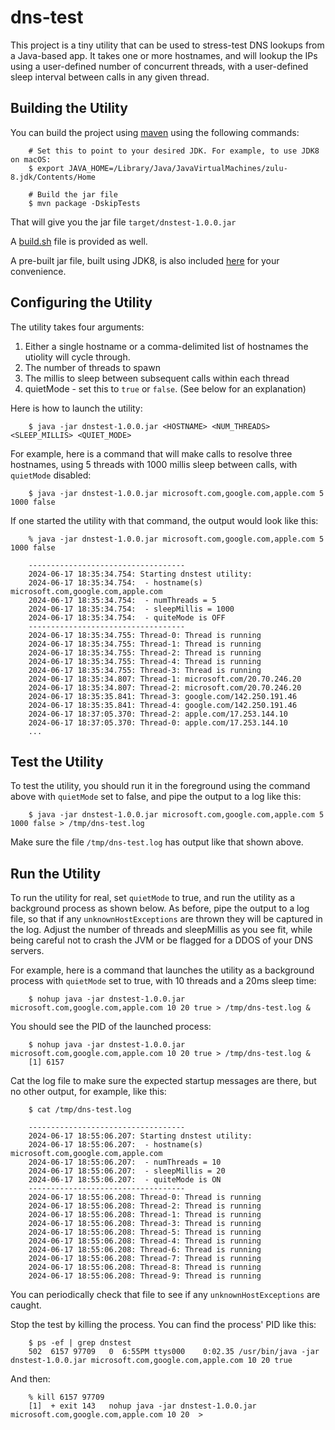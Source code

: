 # dns-test

This project is a tiny utility that can be used to stress-test DNS lookups from a Java-based app.
It takes one or more hostnames, and will lookup the IPs using a user-defined number of concurrent threads, with a user-defined sleep interval between calls in any given thread.

## Building the Utility

You can build the project using [maven](https://maven.apache.org/) using the following commands:

```
	# Set this to point to your desired JDK. For example, to use JDK8 on macOS:
	$ export JAVA_HOME=/Library/Java/JavaVirtualMachines/zulu-8.jdk/Contents/Home 

	# Build the jar file 
	$ mvn package -DskipTests 
```

That will give you the jar file <code>target/dnstest-1.0.0.jar</code>

A [build.sh](build.sh) file is provided as well.

A pre-built jar file, built using JDK8, is also included [here](dnstest-1.0.0.jar) for your convenience.




## Configuring the Utility
The utility takes four arguments:

1) Either a single hostname or a comma-delimited list of hostnames the utiolity will cycle through.
2) The number of threads to spawn
3) The millis to sleep between subsequent calls within each thread
4) quietMode - set this to <code>true</code> or <code>false</code>.  (See below for an explanation)


Here is how to launch the utility:

```
	$ java -jar dnstest-1.0.0.jar <HOSTNAME> <NUM_THREADS> <SLEEP_MILLIS> <QUIET_MODE>
```

For example, here is a command that will make calls to resolve three hostnames, using 5 threads with 1000 millis sleep between calls, with <code>quietMode</code> disabled:

```
	$ java -jar dnstest-1.0.0.jar microsoft.com,google.com,apple.com 5 1000 false

```

If one started the utility with that command, the output would look like this:

```
	% java -jar dnstest-1.0.0.jar microsoft.com,google.com,apple.com 5 1000 false

	-----------------------------------
	2024-06-17 18:35:34.754: Starting dnstest utility:
	2024-06-17 18:35:34.754:  - hostname(s) microsoft.com,google.com,apple.com
	2024-06-17 18:35:34.754:  - numThreads = 5
	2024-06-17 18:35:34.754:  - sleepMillis = 1000
	2024-06-17 18:35:34.754:  - quiteMode is OFF
	-----------------------------------
	2024-06-17 18:35:34.755: Thread-0: Thread is running
	2024-06-17 18:35:34.755: Thread-1: Thread is running
	2024-06-17 18:35:34.755: Thread-2: Thread is running
	2024-06-17 18:35:34.755: Thread-4: Thread is running
	2024-06-17 18:35:34.755: Thread-3: Thread is running
	2024-06-17 18:35:34.807: Thread-1: microsoft.com/20.70.246.20
	2024-06-17 18:35:34.807: Thread-2: microsoft.com/20.70.246.20
	2024-06-17 18:35:35.841: Thread-3: google.com/142.250.191.46
	2024-06-17 18:35:35.841: Thread-4: google.com/142.250.191.46
	2024-06-17 18:37:05.370: Thread-2: apple.com/17.253.144.10
	2024-06-17 18:37:05.370: Thread-0: apple.com/17.253.144.10
	...
```

## Test the Utility

To test the utility, you should run it in the foreground using the command above with <code>quietMode</code> set to false, and pipe the output to a log like this:

```
	$ java -jar dnstest-1.0.0.jar microsoft.com,google.com,apple.com 5 1000 false > /tmp/dns-test.log

```
Make sure the file <code>/tmp/dns-test.log</code> has output like that shown above.


## Run the Utility
To run the utility for real, set <code>quietMode</code> to true, and run the utility as a background process as shown below. As before, pipe the output to a log file, so that if any <code>unknownHostExceptions</code> are thrown they will be captured in the log. Adjust the number of threads and sleepMillis as you see fit, while being careful not to crash the JVM or be flagged for a DDOS of your DNS servers.

For example, here is a command that launches the utility as a background process with  <code>quietMode</code> set to true, with 10 threads and a 20ms sleep time:

```
	$ nohup java -jar dnstest-1.0.0.jar microsoft.com,google.com,apple.com 10 20 true > /tmp/dns-test.log &
```
You should see the PID of the launched process:

```
	$ nohup java -jar dnstest-1.0.0.jar microsoft.com,google.com,apple.com 10 20 true > /tmp/dns-test.log &
	[1] 6157
```

Cat the log file to make sure the expected startup messages are there, but no other output, for example, like this:

```
	$ cat /tmp/dns-test.log

	-----------------------------------
	2024-06-17 18:55:06.207: Starting dnstest utility:
	2024-06-17 18:55:06.207:  - hostname(s) microsoft.com,google.com,apple.com
	2024-06-17 18:55:06.207:  - numThreads = 10
	2024-06-17 18:55:06.207:  - sleepMillis = 20
	2024-06-17 18:55:06.207:  - quiteMode is ON
	-----------------------------------
	2024-06-17 18:55:06.208: Thread-0: Thread is running
	2024-06-17 18:55:06.208: Thread-2: Thread is running
	2024-06-17 18:55:06.208: Thread-1: Thread is running
	2024-06-17 18:55:06.208: Thread-3: Thread is running
	2024-06-17 18:55:06.208: Thread-5: Thread is running
	2024-06-17 18:55:06.208: Thread-4: Thread is running
	2024-06-17 18:55:06.208: Thread-6: Thread is running
	2024-06-17 18:55:06.208: Thread-7: Thread is running
	2024-06-17 18:55:06.208: Thread-8: Thread is running
	2024-06-17 18:55:06.208: Thread-9: Thread is running
```

You can periodically check that file to see if any <code>unknownHostExceptions</code> are caught.

Stop the test by killing the process.  You can find the process' PID like this:

```
	$ ps -ef | grep dnstest
	502  6157 97709   0  6:55PM ttys000    0:02.35 /usr/bin/java -jar dnstest-1.0.0.jar microsoft.com,google.com,apple.com 10 20 true
```

And then:

```
	% kill 6157 97709
	[1]  + exit 143   nohup java -jar dnstest-1.0.0.jar microsoft.com,google.com,apple.com 10 20  >
```





